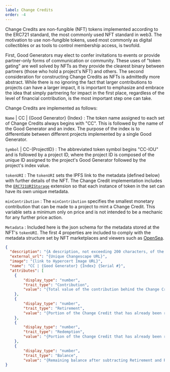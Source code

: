 ```yaml
---
label: Change Credits
order: -4
---
```


Change Credits are non-fungible (NFT) tokens implemented according to the ERC721 standard, the most commonly used NFT standard in web3. The motivation to use non-fungible tokens, used most commonly as digital collectibles or as tools to control membership access, is twofold.

First, Good Generators may elect to confer invitations to events or provide partner-only forms of communication or community. These uses of "token gating" are well solved by NFTs as they provide the clearest binary between partners (those who hold a project's NFT) and others. The second consideration for constructing Change Credits as NFTs is admittedly more abstract. While there is no ignoring the fact that larger contributions to projects can have a larger impact, it is important to emphasize and embrace the idea that simply partnering for impact in the first place, regardless of the level of financial contribution, is the most important step one can take.

Change Credits are implemented as follows:

`Name` | CC | \{Good Generator\} \{Index\}
:   The token name assigned to each set of Change Credits always begins with "CC". This is followed by the name of the Good Generator and an index. The purpose of the index is to differentiate between different projects implemented by a single Good Generator.

`Symbol` | CC-\{ProjectID\}
:   The abbreviated token symbol begins "CC-IOU" and is followed by a project ID, where the project ID is composed of the unique ID assigned to the project's Good Generator followed by the project's index value.

`tokenURI`
:   The `tokenURI` sets the IPFS link to the metadata (defined below) with further details of the NFT. The Change Credit implementation includes the [`ERC721URIStorage`](https://docs.openzeppelin.com/contracts/5.x/api/token/erc721#ERC721URIStorage) extension so that each instance of token in the set can have its own unique metadata.

`minContribution`
:   The `minContribution` specifies the smallest monetary contribution that can be made to a project to mint a Change Credit. This variable sets a minimum only on price and is not intended to be a mechanic for any further price action.

`Metadata`
:   Included here is the json schema for the metadata stored at the NFT's `tokenURI`. The first 4 properties are included to comply with the metadata structure set by NFT marketplaces and viewers such as [OpenSea](https://docs.opensea.io/docs/metadata-standards). 
```json
{
  "description": "{A description, not exceeding 200 characters, of the work accomplished by the project}", 
  "external_url": "{Unique Changescape URL}", 
  "image": "{link to Hypercert Image URL}", 
  "name": "CC | {Good Generator} {Index} {Serial #}",
  "attributes": [
    {
        "display_type": "number",
        "trait_type": "Contribution",
        "value": "{Total value of the contribution behind the Change Credit}"
    },
    {
        "display_type": "number",
        "trait_type": "Retirement",
        "value": "{Portion of the Change Credit that has already been retired by the Good Generator}"
    },
    {
        "display_type": "number",
        "trait_type": "Redemption",
        "value": "{Portion of the Change Credit that has already been redeemed by the holder}"
    },
    {
        "display_type": "number",
        "trait_type": "Balance",
        "value": "{Remaining balance after subtracting Retirement and Redemption}"}]
}
```
